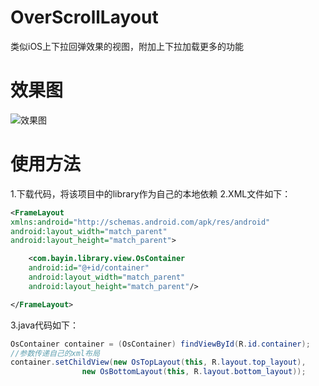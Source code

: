 # OverScrollLayout
类似iOS上下拉回弹效果的视图，附加上下拉加载更多的功能

# 效果图
![效果图](https://github.com/ShaqCc/OverScrollLayout/blob/master/OverScrollLayout/screenshot/jdfw.gif)

# 使用方法
1.下载代码，将该项目中的library作为自己的本地依赖
2.XML文件如下：

```xml
<FrameLayout
xmlns:android="http://schemas.android.com/apk/res/android"
android:layout_width="match_parent"
android:layout_height="match_parent">

    <com.bayin.library.view.OsContainer
    android:id="@+id/container"
    android:layout_width="match_parent"
    android:layout_height="match_parent"/>

</FrameLayout>
```
3.java代码如下：

```java
OsContainer container = (OsContainer) findViewById(R.id.container);
//参数传递自己的xml布局
container.setChildView(new OsTopLayout(this, R.layout.top_layout), 
                new OsBottomLayout(this, R.layout.bottom_layout));
```

